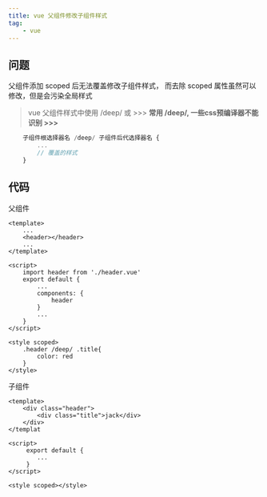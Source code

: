 ```yaml
---
title: vue 父组件修改子组件样式
tag: 
	- vue
---
```


## 问题

父组件添加 scoped 后无法覆盖修改子组件样式， 而去除 scoped 属性虽然可以修改，但是会污染全局样式

> vue 父组件样式中使用 /deep/ 或 >>> 
> __常用 /deep/, 一些css预编译器不能识别 >>>__

```javascript
    子组件根选择器名 /deep/ 子组件后代选择器名 {
        ...
        // 覆盖的样式
    }

```

<!--more-->

## 代码

父组件

```vue
<template>
    ...
    <header></header>
    ...
</template>

<script>
    import header from './header.vue'
    export default {
        ...
        components: {
            header
        }
        ...
    }
</script>

<style scoped>
    .header /deep/ .title{
        color: red
    }
</style>

```

子组件

```vue
<template>
    <div class="header">
        <div class="title">jack</div>
    </div>
</templat

<script>
     export default {
        ...
     }
</script>

<style scoped></style>

```